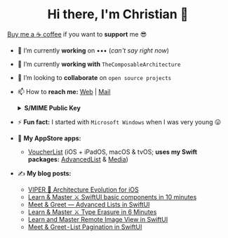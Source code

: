 <h1 align="center">Hi there, I'm Christian 👋</h1>

<a href="https://www.buymeacoffee.com/crelies">Buy me a ☕ coffee</a> if you want to <b>support</b> me 😎

- 🔭 I’m currently <b>working</b> on &#8226;&#8226;&#8226; (<i>can't say right now</i>)
- 🌱 I’m currently <b>working with</b> ```TheComposableArchitecture```
- 👯 I’m looking to <b>collaborate</b> on ```open source projects```
- 📫 How to <b>reach me:</b> <a href="https://christianelies.de" target="_blank">Web</a> | <a href="mailto:crelies@icloud.com" target="_blank">Mail</a>
  <details>
  <summary><b>S/MIME Public Key</b></summary>
  
  <pre>
  -----BEGIN CERTIFICATE-----
  MIIF3jCCA8agAwIBAgIQFIDbguBJUs9JwIlKzhAqmTANBgkqhkiG9w0BAQsFADCB
  gTELMAkGA1UEBhMCSVQxEDAOBgNVBAgMB0JlcmdhbW8xGTAXBgNVBAcMEFBvbnRl
  IFNhbiBQaWV0cm8xFzAVBgNVBAoMDkFjdGFsaXMgUy5wLkEuMSwwKgYDVQQDDCNB
  Y3RhbGlzIENsaWVudCBBdXRoZW50aWNhdGlvbiBDQSBHMzAeFw0yMDExMjYyMTE4
  NDhaFw0yMTExMjYyMTE4NDhaMB0xGzAZBgNVBAMMEmNyZWxpZXNAaWNsb3VkLmNv
  bTCCASIwDQYJKoZIhvcNAQEBBQADggEPADCCAQoCggEBAMzztocFXoFqDCzGiIeG
  ksBPtSu4aA98m81gCTiDfgCpCHuyousSAtSQXKNU/YOXfUv9cVxLuyeaxidiw13f
  VJcr5ZW1oXWPZE/N3h6XNK1ZBhhAHkbx8XmhKdaxk9p0rm7aKhYnVlZH6EnGsnRb
  IEv/J8Moiya1g0bbhMWWfmMDOMK83q2SfUSPXYdbDw+qGBpsWUNvsa1GaAiNjQxR
  Qc3VmyksaGYXdtHy2WsRQQb9UL5QstIAuI2fEa5ci1jpndQy2HEVUhx7T+VkaWR1
  uC1fxTK3+dO90L0bEMOkn3k/fZkLKIAew1MQKVfKW6Kd2OY+RyTgHSFnxSJryMSg
  sBcCAwEAAaOCAbMwggGvMAwGA1UdEwEB/wQCMAAwHwYDVR0jBBgwFoAUvpepqoS/
  gL8QU30JMvnhLjIbz3cwfgYIKwYBBQUHAQEEcjBwMDsGCCsGAQUFBzAChi9odHRw
  Oi8vY2FjZXJ0LmFjdGFsaXMuaXQvY2VydHMvYWN0YWxpcy1hdXRjbGlnMzAxBggr
  BgEFBQcwAYYlaHR0cDovL29jc3AwOS5hY3RhbGlzLml0L1ZBL0FVVEhDTC1HMzAd
  BgNVHREEFjAUgRJjcmVsaWVzQGljbG91ZC5jb20wRwYDVR0gBEAwPjA8BgYrgR8B
  GAEwMjAwBggrBgEFBQcCARYkaHR0cHM6Ly93d3cuYWN0YWxpcy5pdC9hcmVhLWRv
  d25sb2FkMB0GA1UdJQQWMBQGCCsGAQUFBwMCBggrBgEFBQcDBDBIBgNVHR8EQTA/
  MD2gO6A5hjdodHRwOi8vY3JsMDkuYWN0YWxpcy5pdC9SZXBvc2l0b3J5L0FVVEhD
  TC1HMy9nZXRMYXN0Q1JMMB0GA1UdDgQWBBTWG8lI4sR09rJy/OKgyK07hsN4UjAO
  BgNVHQ8BAf8EBAMCBaAwDQYJKoZIhvcNAQELBQADggIBAGXR1zLOLemFn+bK678a
  pTixUqIXQzHr4Eek8zK8L633ukocxPHBKFWVT9F1r19mcNjBaZdepRJkb8/U5dg7
  1V9HgTima47boF/ik2dXLWcK7grigIrZ1M8i5qgb6qAbcjya+kGP1Jr7mJOmz8T4
  W8bpD8gGOWRITwNWhhiJdbQ2d0Qkja9FXjgIQ8COOH9gtY6gseJ50BCpSTIeMtKs
  biFnG/IGrAwNPxkEGeA10GYX5bGAbN8iOkcG5psC1Xl/7lzbnM8cImk5kTAZg4+U
  qzXZTYhd+60JjnHNHMT+WUwKHkEtci+UpOOimwnr3sUpBt5NhhPo9Pun6iLJF/0i
  TyQOiljOhckjtDN/3V2uUgWaBbl0PZw+Tt8MZVdiSqW/z8oPHAfILrdln1jMR2Qh
  xqNjZYajnwxeOpnKLvruLwrcJSqAU46Kbqm8I45IjabTaiAS4UDcTIiOcyk9gXpB
  1FGKG73lrFPqx0biXFmikDi5FlFvHFfU9prSDRd1oZKkp2Z1p70OnA7IiIdUCNd/
  yhPWnPkM/kb1JokmBDJWnR4WVnS27GB5SfBgubNHwtYKDcUbcIccoloYMEOPOmzc
  zYQ7OPMeabuQOoidBm0UFOpflF8c9lULqudoGnR0qniVRRCVkPbv28qPVMoRx6Q+
  EQ1+iEqOp1Zq/AlEiYSNxqgr
  -----END CERTIFICATE-----
  </pre>
  </details>

- ⚡ <b>Fun fact:</b> I started with ```Microsoft Windows``` when I was very young 😛
- 🎁 <b>My AppStore apps:</b>
  - <a href="https://apps.apple.com/us/app/voucherlist/id1453582942">VoucherList</a> (iOS + iPadOS, macOS & tvOS; <b>uses my Swift packages:</b> <a href="https://github.com/crelies/AdvancedList">AdvancedList</a> & <a href="https://github.com/crelies/Media">Media</a>)

- ✍️ <b>My blog posts:</b>
  - <a href="https://christianelies.de/posts/viper-architecture">VIPER 🐍 Architecture Evolution for iOS</a>
  - <a href="https://christianelies.de/posts/swiftui-basics">Learn & Master ⚔️ SwiftUI basic components in 10 minutes</a>
  - <a href="https://christianelies.de/posts/advanced-lists">Meet & Greet — Advanced Lists in SwiftUI</a>
  - <a href="https://christianelies.de/posts/type-erasure">Learn & Master ⚔️ Type Erasure in 6 Minutes</a>
  - <a href="https://christianelies.de/posts/remote-image-view">Learn and Master Remote Image View in SwiftUI</a>
  - <a href="https://christianelies.de/posts/list-pagination">Meet & Greet - List Pagination in SwiftUI</a>
